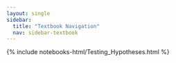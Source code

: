 ```yaml
---
layout: single
sidebar:
  title: "Textbook Navigation"
  nav: sidebar-textbook
---
```


{% include notebooks-html/Testing_Hypotheses.html %}
